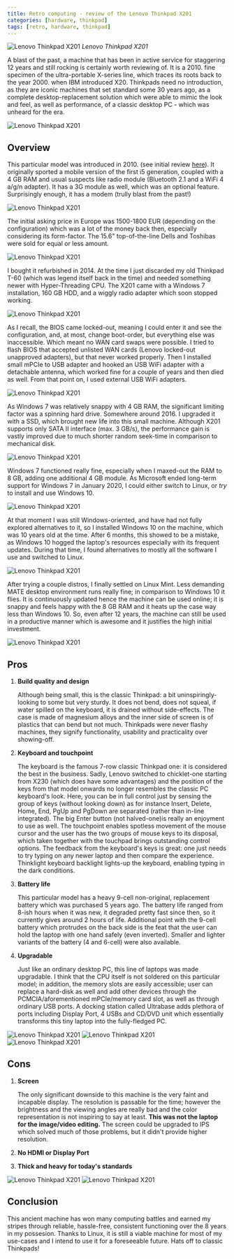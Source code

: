 ```yaml
---
title: Retro computing - review of the Lenovo Thinkpad X201
categories: [hardware, thinkpad]
tags: [retro, hardware, thinkpad]
---
```


![Lenovo Thinkpad X201](https://sbozich.github.io/assets/091022&#32;(1).jpg) _Lenovo Thinkpad X201_

A blast of the past, a machine that has been in active service for staggering 12 years and still rocking is certainly worth reviewing of. It is a 2010. fine specimen of the ultra-portable X-series line, which traces its roots back to the year 2000. when IBM introduced X20. Thinkpads need no introduction, as they are iconic machines that set standard some 30 years ago, as a complete desktop-replacement solution which were able to mimic the look and feel, as well as performance, of a classic desktop PC - which was unheard for the era.

![Lenovo Thinkpad X201](https://sbozich.github.io/assets/091022&#32;(2).jpg) _&#32;_

## Overview

This particular model was introduced in 2010. (see initial review <a href="https://www.notebookcheck.net/Review-Lenovo-ThinkPad-X201-Notebook.33743.0.html" target="_blank">here</a>). It originally sported a mobile version of the first i5 generation, coupled with a 4 GB RAM and usual suspects like radio module (Bluetooth 2.1 and a WiFi 4 a/g/n adapter). It has a 3G module as well, which was an optional feature. Surprisingly enough, it has a modem (trully blast from the past!)

![Lenovo Thinkpad X201](https://sbozich.github.io/assets/091022&#32;(3).jpg) _&#32;_

The initial asking price in Europe was 1500-1800 EUR (depending on the configuration) which was a lot of the money back then, especially considering its form-factor. The 15.6" top-of-the-line Dells and Toshibas were sold for equal or less amount. 

![Lenovo Thinkpad X201](https://sbozich.github.io/assets/091022&#32;(4).jpg) _&#32;_

I bought it refurbished in 2014. At the time I just discarded my old Thinkpad T-60 (which was legend itself back in the time) and needed something newer with Hyper-Threading CPU. The X201 came with a Windows 7 installation, 160 GB HDD, and a wiggly radio adapter which soon stopped working.

![Lenovo Thinkpad X201](https://sbozich.github.io/assets/091022&#32;(5).jpg) _&#32;_

As I recall, the BIOS came locked-out, meaning I could enter it and see the configuration, and, at most, change boot-order, but everything else was inaccessible. Which meant no WAN card swaps were possible. I tried to flash BIOS that accepted unlisted WAN cards (Lenovo locked-out unapproved adapters), but that never worked properly. Then I installed small mPCIe to USB adapter and hooked an USB WiFi adapter with a detachable antenna, which worked fine for a couple of years and then died as well. From that point on, I used external USB WiFi adapters.

![Lenovo Thinkpad X201](https://sbozich.github.io/assets/091022&#32;(6).jpg) _&#32;_

As Windows 7 was relatively snappy with 4 GB RAM, the significant limiting factor was a spinning hard drive. Somewhere around 2016. I upgraded it with a SSD, which brought new life into this small machine. Although X201 supports only SATA II interface (max. 3 GB/s), the performance gain is vastly improved due to much shorter random seek-time in comparison to mechanical disk.

![Lenovo Thinkpad X201](https://sbozich.github.io/assets/091022&#32;(7).jpg) _&#32;_

Windows 7 functioned really fine, especially when I maxed-out the RAM to 8 GB, adding one additional 4 GB module. As Microsoft ended long-term support for Windows 7 in January 2020, I could either switch to Linux, or <i>try</i> to install and use Windows 10.

![Lenovo Thinkpad X201](https://sbozich.github.io/assets/091022&#32;(8).jpg) _&#32;_

At that moment I was still Windows-oriented, and have had not fully explored alternatives to it, so I installed Windows 10 on the machine, which was 10 years old at the time. After 6 months, this showed to be a mistake, as Windows 10 hogged the laptop's resources especially with its frequent updates. During that time, I found alternatives to mostly all the software I use and switched to Linux.

![Lenovo Thinkpad X201](https://sbozich.github.io/assets/091022&#32;(9).jpg) _&#32;_

After trying a couple distros, I finally settled on Linux Mint. Less demanding MATE desktop environment runs really fine; in comparison to Windows 10 it flies. It is continuously updated hence the machine can be used online; it is snappy and feels happy with the 8 GB RAM and it heats up the case way less than Windows 10. So, even after 12 years, the machine can still be used in a productive manner which is awesome and it justifies the high initial investment.

![Lenovo Thinkpad X201](https://sbozich.github.io/assets/091022&#32;(10).jpg) _&#32;_

## Pros
1. <b>Build quality and design</b>
   
   Although being small, this is the classic Thinkpad: a bit uninspiringly-looking to some but very sturdy. It does not bend, does not squeal, if water spilled on the keyboard, it is drained without side-effects. The case is made of magnesium alloys and the inner side of screen is of plastics that can bend but not much. Thinkpads were never flashy machines, they signify functionality, usability and practicality over showing-off.

2. <b>Keyboard and touchpoint</b>

    The keyboard is the famous 7-row classic Thinkpad one: it is considered the best in the business. Sadly, Lenovo switched to chicklet-one starting from X230 (which does have some advantages) and the position of the keys from that model onwards no longer resembles the classic PC keyboard's look. Here, you can be in full control just by sensing the group of keys (without looking down) as for instance Insert, Delete, Home, End, PgUp and PgDown are separated (rather than in-line integrated). The big Enter button (not halved-one)is really an enjoyment to use as well. The touchpoint enables spotless movement of the mouse cursor and the user has the two groups of mouse keys to its disposal, which taken together with the touchpad brings outstanding control options. The feedback from the keyboard's keys is great: one just needs to try typing on any newer laptop and then compare the experience. Thinklight keyboard backlight lights-up the keyboard, enabling typing in the dark conditions.

3. <b>Battery life</b>

    This particular model has a heavy 9-cell non-original, replacement battery which was purchased 5 years ago. The battery life ranged from 8-ish hours when it was new, it degraded pretty fast since then, so it currently gives around 2 hours of life. Additional point with the 9-cell battery which protrudes on the back side is the feat that the user can hold the laptop with one hand safely (even inverted). Smaller and lighter variants of the battery (4 and 6-cell) were also available.

4. <b>Upgradable</b>

    Just like an ordinary desktop PC, this line of laptops was made upgradable. I think that the CPU itself is not soldered on this particular model; in addition, the memory slots are easily accessible; user can replace a hard-disk as well and add other devices through the PCMCIA/aforementioned mPCIe/memory card slot, as well as through ordinary USB ports. A docking station called Ultrabase adds plethora of ports including Display Port, 4 USBs and CD/DVD unit which essentially transforms this tiny laptop into the fully-fledged PC.


![Lenovo Thinkpad X201](https://sbozich.github.io/assets/091022&#32;(11).jpg) _&#32;_
![Lenovo Thinkpad X201](https://sbozich.github.io/assets/091022&#32;(12).jpg) _&#32;_
![Lenovo Thinkpad X201](https://sbozich.github.io/assets/091022&#32;(13).jpg) _&#32;_

## Cons
1. <b>Screen</b>

    The only significant downside to this machine is the very faint and incapable display. The resolution is passable for the time; however the brightness and the viewing angles are really bad and the color representation is not inspiring to say at least. <b>This was not the laptop for the image/video editing.</b> The screen could be upgraded to IPS which solved much of those problems, but it didn't provide higher resolution.

2. <b>No HDMI or Display Port</b>

3. <b>Thick and heavy for today's standards</b>

![Lenovo Thinkpad X201](https://sbozich.github.io/assets/091022&#32;(14).jpg) _&#32;_
![Lenovo Thinkpad X201](https://sbozich.github.io/assets/091022&#32;(17).jpg) _&#32;_

## Conclusion

This ancient machine has won many computing battles and earned my stripes through reliable, hassle-free, consistent functioning over the 8 years in my possesion. Thanks to Linux, it is still a viable machine for most of my use-cases and I intend to use it for a foreseeable future. Hats off to classic Thinkpads!